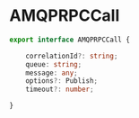 # AMQPRPCCall

```typescript
export interface AMQPRPCCall {

    correlationId?: string;
    queue: string;
    message: any;
    options?: Publish;
    timeout?: number;

}
```
